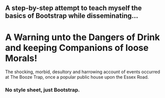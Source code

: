 ## A step-by-step attempt to teach myself the basics of Bootstrap while disseminating...

# A Warning unto the Dangers of Drink and keeping Companions of loose Morals!

The shocking, morbid, desultory and harrowing account of events occurred at The Booze Trap, once a popular public house upon the Essex Road.

### No style sheet, just Bootstrap. 